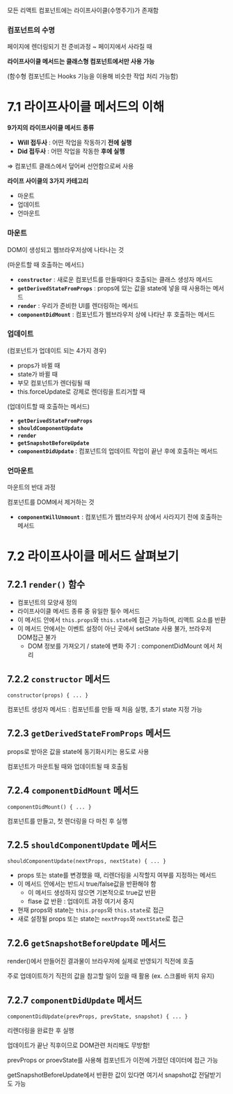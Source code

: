 모든 리액트 컴포넌트에는 라이프사이클(수명주기)가 존재함

### 컴포넌트의 수명

페이지에 렌더링되기 전 준비과정 ~ 페이지에서 사라질 때

**라이프사이클 메서드는 클래스형 컴포넌트에서만 사용 가능**

(함수형 컴포넌트는 Hooks 기능을 이용해 비슷한 작업 처리 가능함)


# 7.1 라이프사이클 메서드의 이해

**9가지의 라이프사이클 메서드 종류**

- **Will 접두사** : 어떤 작업을 작동하기 **전에 실행**
- **Did 접두사** : 어떤 작업을 작동한 **후에 실행**

⇒ 컴포넌트 클래스에서 덮어써 선언함으로써 사용

**라이프 사이클의 3가지 카테고리**

- 마운트
- 업데이트
- 언마운트

### 마운트

DOM이 생성되고 웹브라우저상에 나타나는 것

(마운트할 때 호출하는 메서드)

- **`constructor`** : 새로운 컴포넌트를 만들때마다 호출되는 클래스 생성자 메서드
- **`getDerivedStateFromProps`** : props에 있는 값을 state에 넣을 때 사용하는 메서드
- **`render`** : 우리가 준비한 UI를 렌더링하는 메서드
- **`componentDidMount`** : 컴포넌트가 웹브라우저 상에 나타난 후 호출하는 메서드

### 업데이트

(컴포넌트가 업데이트 되는 4가지 경우)

- props가 바뀔 때
- state가 바뀔 때
- 부모 컴포넌트가 렌더링될 때
- this.forceUpdate로 강제로 렌더링을 트리거할 때

(업데이트할 때 호출하는 메서드)

- **`getDerivedStateFromProps`**
- **`shouldComponentUpdate`**
- **`render`**
- **`getSnapshotBeforeUpdate`**
- **`componentDidUpdate`** : 컴포넌트의 업데이트 작업이 끝난 후에 호출하는 메서드

### 언마운트

마운트의 반대 과정

컴포넌트를 DOM에서 제거하는 것

- **`componentWillUnmount`** : 컴포넌트가 웹브라우저 상에서 사라지기 전에 호출하는 메서드



# 7.2 라이프사이클 메서드 살펴보기

## 7.2.1 `render()` 함수

- 컴포넌트의 모양새 정의
- 라이프사이클 메서드 종류 중 유일한 필수 메서드
- 이 메서드 안에서 `this.props`와 `this.state`에 접근 가능하며, 리액트 요소를 반환
- 이 메서드 안에서는 이벤트 설정이 아닌 곳에서 setState 사용 불가, 브라우저 DOM접근 불가
    - DOM 정보를 가져오기 / state에 변화 주기 : componentDidMount 에서 처리

## 7.2.2 `constructor` 메서드

`constructor(props) { ... }`

컴포넌트 생성자 메서드 : 컴포넌트를 만들 때 처음 실행, 초기 state 지정 가능

## 7.2.3 `getDerivedStateFromProps` 메서드

props로 받아온 값을 state에 동기화시키는 용도로 사용

컴포넌트가 마운트될 때와 업데이트될 때 호출됨

## 7.2.4 `componentDidMount` 메서드

`componentDidMount() { ... }`

컴포넌트를 만들고, 첫 렌더링을 다 마친 후 실행

## 7.2.5 `shouldComponentUpdate` 메서드

`shouldComponentUpdate(nextProps, nextState) { ... }`

- props 또는 state를 변경했을 때, 리렌더링을 시작할지 여부를 지정하는 메서드
- 이 메서드 안에서는 반드시 true/false값을 반환해야 함
    - 이 메서드 생성하지 않으면 기본적으로 true값 반환
    - flase 값 반환 : 업데이트 과정 여기서 중지
- 현재 props와 state는 `this.props`와 `this.state`로 접근
- 새로 설정될 props 또는 state는 `nextProps`와 `nextState`로 접근

## 7.2.6 `getSnapshotBeforeUpdate` 메서드

render()에서 만들어진 결과물이 브라우저에 실제로 반영되기 직전에 호출

주로 업데이트하기 직전의 값을 참고할 일이 있을 때 활용 (ex. 스크롤바 위치 유지)

## 7.2.7 `componentDidUpdate` 메서드

`componentDidUpdate(prevProps, prevState, snapshot) { ... }`

리렌더링을 완료한 후 실행

업데이트가 끝난 직후이므로 DOM관련 처리해도 무방함!

prevProps or proevState를 사용해 컴포넌트가 이전에 가졌던 데이터에 접근 가능

getSnapshotBeforeUpdate에서 반환한 값이 있다면 여기서 snapshot값 전달받기도 가능
